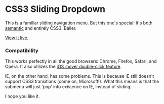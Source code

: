 CSS3 Sliding Dropdown
========================

This is a familiar sliding navigation menu. But this one's special: it's both [semantic][sem] and entirely CSS3. Baller.

[View it live.][sbc]

[sem]: http://en.wikipedia.org/wiki/Semantic_Web "Semantic Web"
[sbc]: http://jmeas.com/projects/git/dd2/menu.html  "CSS3 Dropdown with Fade"

### Compatibility

This works perfectly in all the good browsers: Chrome, Firefox, Safari, and Opera. It also utilizes the [iOS :hover double-click feature][click].

[click]: http://www.nczonline.net/blog/2012/07/05/ios-has-a-hover-problem/ "iOS Double Click"

IE, on the other hand, has some problems. This is because IE still doesn't support CSS3 transitions (come on, Microsoft!). What this means is that the submenu will just 'pop' into existence on IE, instead of sliding.

I hope you like it.